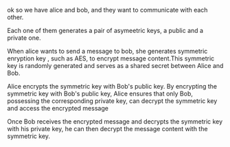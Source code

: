 ok so we have alice and bob, and they want to communicate with each other.

Each one of them generates a pair of asymeetric keys, a public and a private one.

When alice wants to send a message to bob, she generates symmetric enryption key , such as AES, to encrypt message content.This symmetric key is randomly generated and serves as a shared secret between Alice and Bob.

Alice encrypts the symmetric key with Bob's public key. By encrypting the symmetric key with Bob's public key, Alice ensures that only Bob, possessing the corresponding private key, can decrypt the symmetric key and access the encrypted message

Once Bob receives the encrypted message and decrypts the symmetric key with his private key, he can then decrypt the message content with the symmetric key.